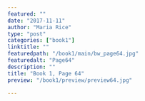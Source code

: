 ```yaml
---
featured: ""
date: "2017-11-11"
author: "Maria Rice"
type: "post"
categories: ["book1"]
linktitle: ""
featuredpath: "/book1/main/bw_page64.jpg"
featuredalt: "Page64"
description: ""
title: "Book 1, Page 64"
preview: "/book1/preview/preview64.jpg"

---
```

